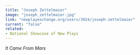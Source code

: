 ```yaml
---
title: "Joseph Zettelmaier"
image: "joseph_zettelmaier.jpg"
link: "newplayexchange.org/users/3924/joseph-zettelmaier"
current: "false"
related:
- National Showcase of New Plays
---
```


*It Came From Mars*

